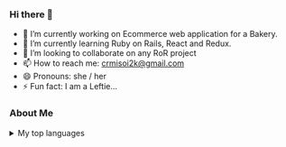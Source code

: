 ### Hi there 👋

- 🔭 I’m currently working on Ecommerce web application for a Bakery.
- 🌱 I’m currently learning Ruby on Rails, React and Redux.
- 👯 I’m looking to collaborate on any RoR project
- 📫 How to reach me: crmisoi2k@gmail.com
- 😄 Pronouns: she / her
- ⚡ Fun fact: I am a Leftie...
<!-- - 🤔 I’m looking for help with ... -->
<!-- - 💬 Ask me about ... -->

### About Me
<details>
<summary>My top languages</summary>

| Rank | Languages |
|-----:|-----------|
|     1| Ruby      |
|     2| Rails     |
|     3| React     |
|     4| HTML      |
|     5| CSS       |

</details>
